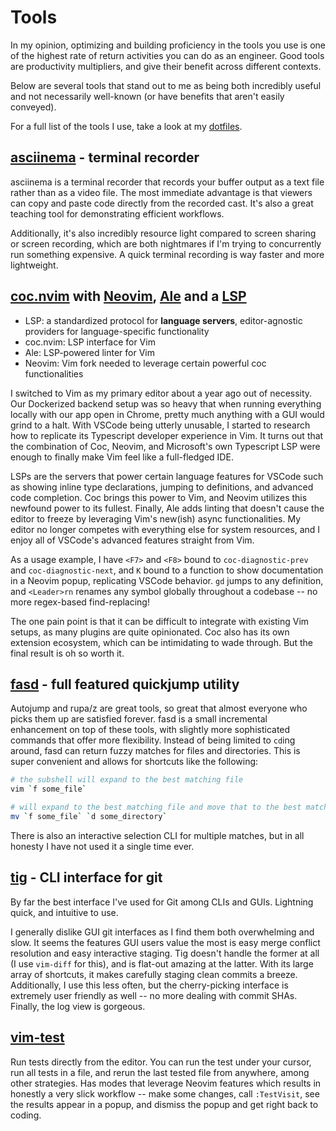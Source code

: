 # Tools

In my opinion, optimizing and building proficiency in the tools you use is one of the highest rate of return activities you can do as an engineer. Good tools are productivity multipliers, and give their benefit across different contexts.

Below are several tools that stand out to me as being both incredibly useful and not necessarily well-known \(or have benefits that aren't easily conveyed\).

For a full list of the tools I use, take a look at my [dotfiles](https://github.com/timhwang21/dotfiles/blob/master/bootstrap-download.sh).

## [asciinema](https://github.com/asciinema/asciinema) - terminal recorder

asciinema is a terminal recorder that records your buffer output as a text file rather than as a video file. The most immediate advantage is that viewers can copy and paste code directly from the recorded cast. It's also a great teaching tool for demonstrating efficient workflows.

Additionally, it's also incredibly resource light compared to screen sharing or screen recording, which are both nightmares if I'm trying to concurrently run something expensive. A quick terminal recording is way faster and more lightweight.

## [coc.nvim](https://github.com/neoclide/coc.nvim) with [Neovim](https://github.com/neovim/neovim), [Ale](https://github.com/dense-analysis/ale) and a [LSP](https://en.wikipedia.org/wiki/Language_Server_Protocol)

* LSP: a standardized protocol for **language servers**, editor-agnostic providers for language-specific functionality
* coc.nvim: LSP interface for Vim
* Ale: LSP-powered linter for Vim
* Neovim: Vim fork needed to leverage certain powerful coc functionalities

I switched to Vim as my primary editor about a year ago out of necessity. Our Dockerized backend setup was so heavy that when running everything locally with our app open in Chrome, pretty much anything with a GUI would grind to a halt. With VSCode being utterly unusable, I started to research how to replicate its Typescript developer experience in Vim. It turns out that the combination of Coc, Neovim, and Microsoft's own Typescript LSP were enough to finally make Vim feel like a full-fledged IDE.

LSPs are the servers that power certain language features for VSCode such as showing inline type declarations, jumping to definitions, and advanced code completion. Coc brings this power to Vim, and Neovim utilizes this newfound power to its fullest. Finally, Ale adds linting that doesn't cause the editor to freeze by leveraging Vim's new\(ish\) async functionalities. My editor no longer competes with everything else for system resources, and I enjoy all of VSCode's advanced features straight from Vim.

As a usage example, I have `<F7>` and `<F8>` bound to `coc-diagnostic-prev` and `coc-diagnostic-next`, and `K` bound to a function to show documentation in a Neovim popup, replicating VSCode behavior. `gd` jumps to any definition, and `<Leader>rn` renames any symbol globally throughout a codebase -- no more regex-based find-replacing!

The one pain point is that it can be difficult to integrate with existing Vim setups, as many plugins are quite opinionated. Coc also has its own extension ecosystem, which can be intimidating to wade through. But the final result is oh so worth it.

## [fasd](https://github.com/clvv/fasd) - full featured quickjump utility

Autojump and rupa/z are great tools, so great that almost everyone who picks them up are satisfied forever. fasd is a small incremental enhancement on top of these tools, with slightly more sophisticated commands that offer more flexibility. Instead of being limited to `cd`ing around, fasd can return fuzzy matches for files and directories. This is super convenient and allows for shortcuts like the following:

```bash
# the subshell will expand to the best matching file
vim `f some_file`

# will expand to the best matching file and move that to the best matching directory
mv `f some_file` `d some_directory`
```

There is also an interactive selection CLI for multiple matches, but in all honesty I have not used it a single time ever.

## [tig](https://github.com/jonas/tig/) - CLI interface for git

By far the best interface I've used for Git among CLIs and GUIs. Lightning quick, and intuitive to use.

I generally dislike GUI git interfaces as I find them both overwhelming and slow. It seems the features GUI users value the most is easy merge conflict resolution and easy interactive staging. Tig doesn't handle the former at all \(I use `vim-diff` for this\), and is flat-out amazing at the latter. With its large array of shortcuts, it makes carefully staging clean commits a breeze. Additionally, I use this less often, but the cherry-picking interface is extremely user friendly as well -- no more dealing with commit SHAs. Finally, the log view is gorgeous.

## [vim-test](https://github.com/janko/vim-test)

Run tests directly from the editor. You can run the test under your cursor, run all tests in a file, and rerun the last tested file from anywhere, among other strategies. Has modes that leverage Neovim features which results in honestly a very slick workflow -- make some changes, call `:TestVisit`, see the results appear in a popup, and dismiss the popup and get right back to coding.

